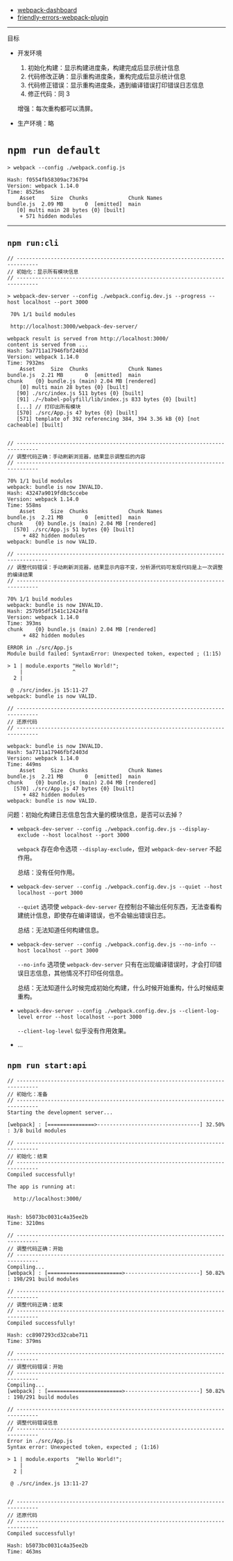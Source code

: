 - [webpack-dashboard](https://github.com/FormidableLabs/webpack-dashboard)
- [friendly-errors-webpack-plugin](https://github.com/geowarin/friendly-errors-webpack-plugin)

---

目标

- 开发环境

    1. 初始化构建：显示构建进度条，构建完成后显示统计信息
    2. 代码修改正确：显示重构进度条，重构完成后显示统计信息
    3. 代码修正错误：显示重构进度条，遇到编译错误打印错误日志信息
    4. 修正代码：同 3

    增强：每次重构都可以清屏。

- 生产环境：略

# `npm run default`

```
> webpack --config ./webpack.config.js

Hash: f0554fb58309ac736794
Version: webpack 1.14.0
Time: 8525ms
    Asset     Size  Chunks             Chunk Names
bundle.js  2.09 MB       0  [emitted]  main
   [0] multi main 28 bytes {0} [built]
    + 571 hidden modules
```

---

## `npm run:cli`

```
// -----------------------------------------------------------------------------
// 初始化：显示所有模块信息
// -----------------------------------------------------------------------------

> webpack-dev-server --config ./webpack.config.dev.js --progress --host localhost --port 3000

 70% 1/1 build modules 

 http://localhost:3000/webpack-dev-server/
 
webpack result is served from http://localhost:3000/
content is served from ...
Hash: 5a7711a17946fbf2403d
Version: webpack 1.14.0
Time: 7932ms
    Asset     Size  Chunks             Chunk Names
bundle.js  2.21 MB       0  [emitted]  main
chunk    {0} bundle.js (main) 2.04 MB [rendered]
    [0] multi main 28 bytes {0} [built]
   [90] ./src/index.js 511 bytes {0} [built]
   [91] ./~/babel-polyfill/lib/index.js 833 bytes {0} [built]
   [...] // 打印出所有模块 
   [570] ./src/App.js 47 bytes {0} [built]
   [571] template of 392 referencing 384, 394 3.36 kB {0} [not cacheable] [built]


// -----------------------------------------------------------------------------
// 调整代码正确：手动刷新浏览器，结果显示调整后的内容
// -----------------------------------------------------------------------------

70% 1/1 build modules
webpack: bundle is now INVALID.
Hash: 43247a9019fd8c5ccebe
Version: webpack 1.14.0
Time: 558ms
    Asset     Size  Chunks             Chunk Names
bundle.js  2.21 MB       0  [emitted]  main
chunk    {0} bundle.js (main) 2.04 MB [rendered]
  [570] ./src/App.js 51 bytes {0} [built]
     + 482 hidden modules
webpack: bundle is now VALID.

// --------------------------------------------------------------------------------
// 调整代码错误：手动刷新浏览器，结果显示内容不变，分析源代码可发现代码是上一次调整的编译结果
// -----------------------------------------------------------------------------

70% 1/1 build modules
webpack: bundle is now INVALID.
Hash: 257b95df1541c12424f8
Version: webpack 1.14.0
Time: 393ms
chunk    {0} bundle.js (main) 2.04 MB [rendered]
     + 482 hidden modules

ERROR in ./src/App.js
Module build failed: SyntaxError: Unexpected token, expected ; (1:15)

> 1 | module.exports "Hello World!";
    |                ^
  2 | 

 @ ./src/index.js 15:11-27
webpack: bundle is now VALID.

// -----------------------------------------------------------------------------
// 还原代码
// -----------------------------------------------------------------------------

webpack: bundle is now INVALID.
Hash: 5a7711a17946fbf2403d
Version: webpack 1.14.0
Time: 449ms
    Asset     Size  Chunks             Chunk Names
bundle.js  2.21 MB       0  [emitted]  main
chunk    {0} bundle.js (main) 2.04 MB [rendered]
  [570] ./src/App.js 47 bytes {0} [built]
     + 482 hidden modules
webpack: bundle is now VALID.
```

问题：初始化构建日志信息包含大量的模块信息，是否可以去掉？

- `webpack-dev-server --config ./webpack.config.dev.js --display-exclude --host localhost --port 3000`

    `webpack` 存在命令选项 `--display-exclude`，但对 `webpack-dev-server` 不起作用。

    总结：没有任何作用。

- `webpack-dev-server --config ./webpack.config.dev.js --quiet --host localhost --port 3000`

    `--quiet` 选项使 `webpack-dev-server` 在控制台不输出任何东西，无法查看构建统计信息，即使存在编译错误，也不会输出错误日志。

    总结：无法知道任何构建信息。

- `webpack-dev-server --config ./webpack.config.dev.js --no-info --host localhost --port 3000`

    `--no-info` 选项使 `webpack-dev-server` 只有在出现编译错误时，才会打印错误日志信息，其他情况不打印任何信息。

    总结：无法知道什么时候完成初始化构建，什么时候开始重构，什么时候结束重构。

- `webpack-dev-server --config ./webpack.config.dev.js --client-log-level error --host localhost --port 3000`

    `--client-log-level` 似乎没有作用效果。

- ...

## `npm run start:api`
```
// -----------------------------------------------------------------------------
// 初始化：准备
// -----------------------------------------------------------------------------
Starting the development server...

[webpack] : [===============>---------------------------------] 32.50% : 3/8 build modules

// -----------------------------------------------------------------------------
// 初始化：结束
// -----------------------------------------------------------------------------
Compiled successfully!

The app is running at:

  http://localhost:3000/


Hash: b5073bc0031c4a35ee2b
Time: 3210ms

// -----------------------------------------------------------------------------
// 调整代码正确：开始
// -----------------------------------------------------------------------------
Compiling...
[webpack] : [========================>------------------------] 50.82% : 198/291 build modules

// -----------------------------------------------------------------------------
// 调整代码正确：结束
// -----------------------------------------------------------------------------
Compiled successfully!

Hash: cc8907293cd32cabe711
Time: 379ms

// -----------------------------------------------------------------------------
// 调整代码错误：开始
// -----------------------------------------------------------------------------
Compiling...
[webpack] : [========================>------------------------] 50.82% : 198/291 build modules

// -----------------------------------------------------------------------------
// 调整代码错误信息
// -----------------------------------------------------------------------------
Error in ./src/App.js
Syntax error: Unexpected token, expected ; (1:16)

> 1 | module.exports  "Hello World!";
    |                 ^
  2 | 

 @ ./src/index.js 13:11-27


// -----------------------------------------------------------------------------
// 还原代码
// -----------------------------------------------------------------------------
Compiled successfully!

Hash: b5073bc0031c4a35ee2b
Time: 463ms
```
